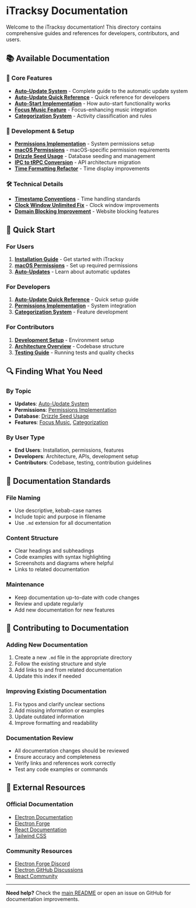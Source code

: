 # iTracksy Documentation

Welcome to the iTracksy documentation! This directory contains comprehensive guides and references for developers, contributors, and users.

## 📚 Available Documentation

### 🚀 Core Features
- **[Auto-Update System](./AUTO_UPDATE_SETUP.md)** - Complete guide to the automatic update system
- **[Auto-Update Quick Reference](./AUTO_UPDATE_QUICK_REFERENCE.md)** - Quick reference for developers
- **[Auto-Start Implementation](./AUTO_START_IMPLEMENTATION.md)** - How auto-start functionality works
- **[Focus Music Feature](./FOCUS_MUSIC_FEATURE.md)** - Focus-enhancing music integration
- **[Categorization System](./CATEGORIZATION_SYSTEM.md)** - Activity classification and rules

### 🔧 Development & Setup
- **[Permissions Implementation](./PERMISSIONS_IMPLEMENTATION.md)** - System permissions setup
- **[macOS Permissions](./MACOS_PERMISSIONS.md)** - macOS-specific permission requirements
- **[Drizzle Seed Usage](./DRIZZLE_SEED_USAGE.md)** - Database seeding and management
- **[IPC to tRPC Conversion](./IPC_TO_TRPC_CONVERSION.md)** - API architecture migration
- **[Time Formatting Refactor](./TIME_FORMATTING_REFACTOR.md)** - Time display improvements

### 🛠️ Technical Details
- **[Timestamp Conventions](./TIMESTAMP_CONVENTIONS.md)** - Time handling standards
- **[Clock Window Unlimited Fix](./CLOCK_WINDOW_UNLIMITED_FIX.md)** - Clock window improvements
- **[Domain Blocking Improvement](./DOMAIN_BLOCKING_IMPROVEMENT.md)** - Website blocking features

## 🎯 Quick Start

### For Users
1. **[Installation Guide](../README.md#installation)** - Get started with iTracksy
2. **[macOS Permissions](./MACOS_PERMISSIONS.md)** - Set up required permissions
3. **[Auto-Updates](../README.md#auto-updates)** - Learn about automatic updates

### For Developers
1. **[Auto-Update Quick Reference](./AUTO_UPDATE_QUICK_REFERENCE.md)** - Quick setup guide
2. **[Permissions Implementation](./PERMISSIONS_IMPLEMENTATION.md)** - System integration
3. **[Categorization System](./CATEGORIZATION_SYSTEM.md)** - Feature development

### For Contributors
1. **[Development Setup](../README.md#development)** - Environment setup
2. **[Architecture Overview](../README.md#architecture)** - Codebase structure
3. **[Testing Guide](../README.md#testing)** - Running tests and quality checks

## 🔍 Finding What You Need

### By Topic
- **Updates**: [Auto-Update System](./AUTO_UPDATE_SETUP.md)
- **Permissions**: [Permissions Implementation](./PERMISSIONS_IMPLEMENTATION.md)
- **Database**: [Drizzle Seed Usage](./DRIZZLE_SEED_USAGE.md)
- **Features**: [Focus Music](./FOCUS_MUSIC_FEATURE.md), [Categorization](./CATEGORIZATION_SYSTEM.md)

### By User Type
- **End Users**: Installation, permissions, features
- **Developers**: Architecture, APIs, development setup
- **Contributors**: Codebase, testing, contribution guidelines

## 📖 Documentation Standards

### File Naming
- Use descriptive, kebab-case names
- Include topic and purpose in filename
- Use `.md` extension for all documentation

### Content Structure
- Clear headings and subheadings
- Code examples with syntax highlighting
- Screenshots and diagrams where helpful
- Links to related documentation

### Maintenance
- Keep documentation up-to-date with code changes
- Review and update regularly
- Add new documentation for new features

## 🤝 Contributing to Documentation

### Adding New Documentation
1. Create a new `.md` file in the appropriate directory
2. Follow the existing structure and style
3. Add links to and from related documentation
4. Update this index if needed

### Improving Existing Documentation
1. Fix typos and clarify unclear sections
2. Add missing information or examples
3. Update outdated information
4. Improve formatting and readability

### Documentation Review
- All documentation changes should be reviewed
- Ensure accuracy and completeness
- Verify links and references work correctly
- Test any code examples or commands

## 🔗 External Resources

### Official Documentation
- [Electron Documentation](https://www.electronjs.org/docs)
- [Electron Forge](https://www.electronforge.io/)
- [React Documentation](https://react.dev/)
- [Tailwind CSS](https://tailwindcss.com/docs)

### Community Resources
- [Electron Forge Discord](https://discord.gg/electron-forge)
- [Electron GitHub Discussions](https://github.com/electron/electron/discussions)
- [React Community](https://reactjs.org/community/support.html)

---

**Need help?** Check the [main README](../README.md) or open an issue on GitHub for documentation improvements.
